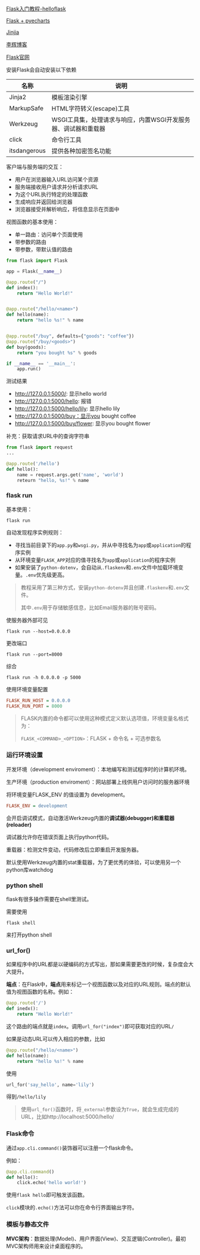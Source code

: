

[Flask入门教程-helloflask](https://read.helloflask.com/c0-preface)

[Flask + pyecharts](https://mp.weixin.qq.com/s?__biz=Mzg2MTY3ODk2Mg==&mid=2247491490&idx=1&sn=89422a51ae1b1c15640ae27e9ce32102&source=41#wechat_redirect)

[Jinjia](https://jinja.palletsprojects.com/)

[李辉博客](https://greyli.com/)

[Flask官网](https://flask.palletsprojects.com/en/2.2.x/)



安装Flask会自动安装以下依赖

| 名称         | 说明                                                         |
| ------------ | ------------------------------------------------------------ |
| Jinja2       | 模板渲染引擎                                                 |
| MarkupSafe   | HTML字符转义(escape)工具                                     |
| Werkzeug     | WSGI工具集，处理请求与响应，内置WSGI开发服务器、调试器和重载器 |
| click        | 命令行工具                                                   |
| itsdangerous | 提供各种加密签名功能                                         |

客户端与服务端的交互：

- 用户在浏览器输入URL访问某个资源
- 服务端接收用户请求并分析请求URL
- 为这个URL执行特定的处理函数
- 生成响应并返回给浏览器
- 浏览器接受并解析响应，将信息显示在页面中



视图函数的基本使用：

- 单一路由：访问单个页面使用
- 带参数的路由
- 带参数，带默认值的路由

```python
from flask import Flask

app = Flask(__name__)

@app.route("/")
def index():
    return "Hello World!"


@app.route("/hello/<name>")
def hello(name):
    return "hello %s!" % name


@app.route("/buy", defaults={"goods": "coffee"})
@app.route("/buy/<goods>")
def buy(goods):
    return "you bought %s" % goods

if __name__ == '__main__':
    app.run()
```

测试结果

- http://127.0.0.1:5000/: 显示hello world
- http://127.0.0.1:5000/hello: 报错
- http://127.0.0.1:5000/hello/lily: 显示hello lily
- http://127.0.0.1:5000/buy：显示you bought coffee
- http://127.0.0.1:5000/buy/flower: 显示you bought flower



补充：获取请求URL中的查询字符串

```python
from flask import request
...

@app.route('/hello')
def hello():
    name = request.args.get('name', 'world')
    reteurn "hello, %s!" % name
```



### flask run

基本使用：

```
flask run
```

自动发现程序实例规则：

- 寻找当前目录下的`app.py`和`wsgi.py`，并从中寻找名为`app`或`application`的程序实例
- 从环境变量`FLASK_APP`对应的值寻找名为`app`或`application`的程序实例
- 如果安装了`python-dotenv`，会自动从`.flaskenv`和`.env`文件中加载环境变量。`.env`优先级更高。

> 教程采用了第三种方式，安装`python-dotenv`并且创建`.flaskenv`和`.env`文件。
>
> 其中`.env`用于存储敏感信息，比如Email服务器的账号密码。

使服务器外部可见

```
flask run --host=0.0.0.0
```

更改端口

```
flask run --port=8000
```

综合

```
flask run -h 0.0.0.0 -p 5000
```



使用环境变量配置

```ini
FLASK_RUN_HOST = 0.0.0.0
FLASK_RUN_PORT = 8000
```

> FLASK内置的命令都可以使用这种模式定义默认选项值，环境变量名格式为：
>
> `FLASK_<COMMAND>_<OPTION>`：FLASK + 命令名 + 可选参数名

### 运行环境设置

开发环境（development enviroment）：本地编写和测试程序时的计算机环境。

生产环境（production enviroment）：网站部署上线供用户访问时的服务器环境

将环境变量FLASK_ENV 的值设置为 development。

```ini
FLASK_ENV = development
```

会开启调试模式，自动激活Werkzeug内置的**调试器(debugger)**和**重载器(reloader)**

调试器允许你在错误页面上执行python代码。

重载器：检测文件变动，代码修改后立即重启开发服务器。

默认使用Werkzeug内置的stat重载器，为了更优秀的体验，可以使用另一个python库watchdog



### python shell

flask有很多操作需要在shell里测试。

需要使用

```
flask shell
```

来打开python shell

### url_for()

如果程序中的URL都是以硬编码的方式写出，那如果需要更改的时候，复杂度会大大提升。

**端点**：在Flask中，**端点**用来标记一个视图函数以及对应的URL规则。端点的默认值为视图函数的名称。例如：

```python
@app.route('/')
def inedx():
    return "Hello World!"
```

这个路由的端点就是`index`。调用`url_for("index")`即可获取对应的URL`/`

如果是动态URL可以传入相应的参数，比如

```python
@app.route("/hello/<name>")
def hello(name):
    return "hello %s!" % name
```

使用

```python
url_for('say_hello', name='lily')
```

得到`/hello/lily`

> 使用`url_for()`函数时，将`_external`参数设为`True`，就会生成完成的URL，比如http://localhost:5000/hello/

### Flask命令

通过`app.cli.command()`装饰器可以注册一个flask命令。

例如：

```python
@app.cli.command()
def hello():
    click.echo('hello world!')
```

使用`flask hello`即可触发该函数。

`click`模块的`.echo()`方法可以你在命令行界面输出字符。

### 模板与静态文件

**MVC架构**：数据处理(Model)、用户界面(View)、交互逻辑(Controller)。最初MVC架构师用来设计桌面程序的。